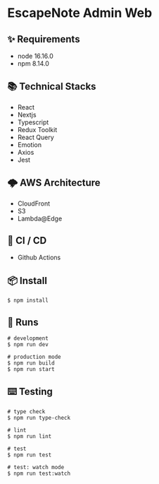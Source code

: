 # EscapeNote Admin Web

## ✨ Requirements

- node 16.16.0
- npm 8.14.0

## 📚 Technical Stacks

- React
- Nextjs
- Typescript
- Redux Toolkit
- React Query
- Emotion
- Axios
- Jest

## 🌩 AWS Architecture

- CloudFront
- S3
- Lambda@Edge

## 🚡 CI / CD

- Github Actions

## 📦 Install

```shell
$ npm install
```

## 🔨 Runs

```shell
# development
$ npm run dev

# production mode
$ npm run build
$ npm run start
```

## ⌨️ Testing

```shell
# type check
$ npm run type-check

# lint
$ npm run lint

# test
$ npm run test

# test: watch mode
$ npm run test:watch
```
